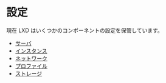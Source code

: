 # 設定
<!-- Configuration -->
<!--
Current LXD stores configurations for a few components:
-->
現在 LXD はいくつかのコンポーネントの設定を保管しています。

- [サーバ](server.md) <!--[Server](server.md) -->
- [インスタンス](instances.md)  <!-- [Instances](instances.md) -->
- [ネットワーク](networks.md) <!-- [Network](networks.md) -->
- [プロファイル](profiles.md) <!-- [Profiles](profiles.md) -->
- [ストレージ](storage.md) <!-- [Storage](storage.md) -->
